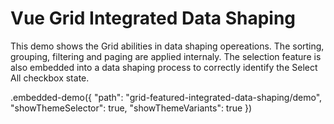 # Vue Grid Integrated Data Shaping

This demo shows the Grid abilities in data shaping opereations. The sorting, grouping, filtering and paging are applied internaly. The selection feature is also embedded into a data shaping process to correctly identify the Select All checkbox state.

.embedded-demo({ "path": "grid-featured-integrated-data-shaping/demo", "showThemeSelector": true, "showThemeVariants": true })
